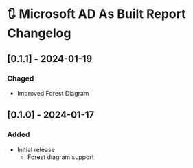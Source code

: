 # :arrows_clockwise: Microsoft AD As Built Report Changelog

## [0.1.1] - 2024-01-19

### Chaged

- Improved Forest Diagram

## [0.1.0] - 2024-01-17

### Added

- Initial release
  - Forest diagram support